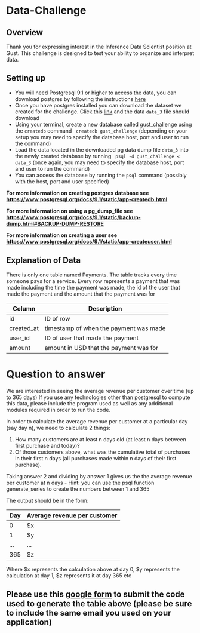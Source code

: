 # Data-Challenge

## Overview

Thank you for expressing interest in the Inference Data Scientist position at Gust.
This challenge is designed to test your ability to organize and interpret data.

## Setting up

- You will need Postgresql 9.1 or higher to access the data, you can download postgres by following the instructions [here](https://www.postgresql.org/download/)
- Once you have postgres installed you can download the dataset we created for the challenge. Click this [link](https://s3.console.aws.amazon.com/s3/object/gust-data-challenge/data_3) and the data `data_3` file should download
- Using your terminal, create a new database called gust_challenge using the `createdb` command ` createdb gust_challenge` (depending on your setup you may need to specify the database host, port and user to run the command)
- Load the data located in the downloaded pg data dump file `data_3` into the newly created database by running ` psql -d gust_challenge < data_3` (once again, you may need to specify the database host, port and user to run the command)
- You can access the database by running the `psql` command (possibly with the host, port and user specified)

**For more information on creating postgres database see https://www.postgresql.org/docs/9.1/static/app-createdb.html**

**For more information on using a pg_dump_file see https://www.postgresql.org/docs/9.1/static/backup-dump.html#BACKUP-DUMP-RESTORE**

**For more information on creating a user see https://www.postgresql.org/docs/9.1/static/app-createuser.html**

## Explanation of Data

There is only one table named Payments. The table tracks every time someone pays for a service. Every row represents a payment that was made including the time the payment was made, the id of the user that made the payment and the amount that the payment was for

|Column|Description|
|---|---|
|id| ID of row|
|created_at|timestamp of when the payment was made|
|user_id| ID of user that made the payment|
|amount| amount in USD that the payment was for

# Question to answer

We are interested in seeing the average revenue per customer over time (up to 365 days)
If you use any technologies other than postgresql to compute this data, please include the program used as well as any additional modules required in order to run the code.

In order to calculate the average revenue per customer at a particular day (say day n), we need to calculate 2 things:
  1. How many customers are at least n days old (at least n days between first purchase and today)?
  1. Of those customers above, what was the cumulative total of purchases in their first n days (all purchases made within n days of their first purchase).

Taking answer 2 and dividing by answer 1 gives us the the average revenue per customer at n days
    - Hint: you can use the psql function generate_series to create the numbers between 1 and 365
    
The output should be in the form:

|Day|Average revenue per customer|
|---|---|
|0|$x|
|1|$y|
|...|...|
|365| $z|

Where $x represents the calculation above at day 0, $y represents the calculation at day 1, $z represents it at day 365 etc
## Please use this [google form](https://docs.google.com/forms/d/e/1FAIpQLSdJTfdy_hO8V2F6X0phOXijgV27HzRUvEFV1-JqeC3RtiE5YA/viewform) to submit the code used to generate the table above (please be sure to include the same email you used on your application)
